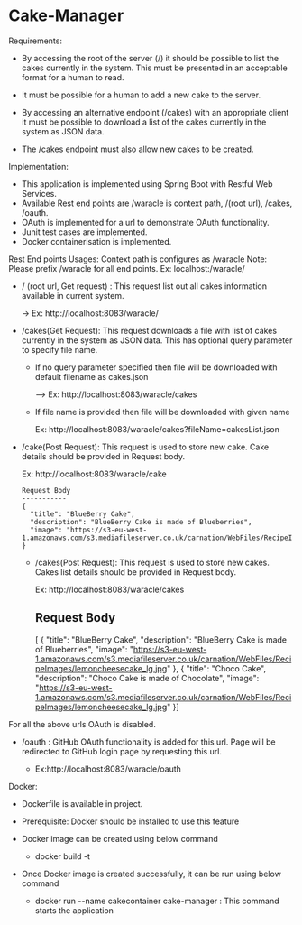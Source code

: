 # Cake-Manager
Requirements:
* By accessing the root of the server (/) it should be possible to list the cakes currently in the system. This must be presented in an acceptable format for a human to read.

* It must be possible for a human to add a new cake to the server.

* By accessing an alternative endpoint (/cakes) with an appropriate client it must be possible to download a list of
the cakes currently in the system as JSON data.

* The /cakes endpoint must also allow new cakes to be created.

Implementation:
* This application is implemented using Spring Boot with Restful Web Services.
* Available Rest end points are /waracle is context path, /(root url), /cakes, /oauth.
* OAuth is implemented for a url to demonstrate OAuth functionality.
* Junit test cases are implemented.
* Docker containerisation is implemented.

Rest End points Usages:
Context path is configures as /waracle
Note: Please prefix /waracle for all end points. Ex: localhost:<port>/waracle/<endpoints>

* / (root url, Get request) : This request list out all cakes information available in current system.
   
   -> Ex: http://localhost:8083/waracle/
* /cakes(Get Request): This request downloads a file with list of cakes currently in the system as JSON data. This has optional query parameter to specify file name.
    * If no query parameter specified then file will be downloaded with default filename as cakes.json
   
      --> Ex: http://localhost:8083/waracle/cakes
    * If file name is provided then file will be downloaded with given name
   
      Ex: http://localhost:8083/waracle/cakes?fileName=cakesList.json
* /cake(Post Request): This request is used to store new cake. Cake details should be provided in Request body.
   
    Ex: http://localhost:8083/waracle/cake
   
      Request Body
      -----------
      {
        "title": "BlueBerry Cake",
        "description": "BlueBerry Cake is made of Blueberries",
        "image": "https://s3-eu-west-1.amazonaws.com/s3.mediafileserver.co.uk/carnation/WebFiles/RecipeImages/lemoncheesecake_lg.jpg"
      }
   
   * /cakes(Post Request): This request is used to store new cakes. Cakes list details should be provided in Request body.
      
       Ex: http://localhost:8083/waracle/cakes
   
      Request Body
      -----------
     [ {
        "title": "BlueBerry Cake",
        "description": "BlueBerry Cake is made of Blueberries",
        "image": "https://s3-eu-west-1.amazonaws.com/s3.mediafileserver.co.uk/carnation/WebFiles/RecipeImages/lemoncheesecake_lg.jpg"
      },
       {
        "title": "Choco Cake",
        "description": "Choco Cake is made of Chocolate",
        "image": "https://s3-eu-west-1.amazonaws.com/s3.mediafileserver.co.uk/carnation/WebFiles/RecipeImages/lemoncheesecake_lg.jpg"
      }]
   
For all the above urls OAuth is disabled.
* /oauth : GitHub OAuth functionality is added for this url. Page will be redirected to GitHub login page by requesting this url.
   
     * Ex:http://localhost:8083/waracle/oauth

   
 Docker:
   * Dockerfile is available in project.
   * Prerequisite: Docker should be installed to use this feature
   * Docker image can be created using below command
   
        * docker build -t <image-name> <dockerfile-location> 
   * Once Docker image is created successfully, it can be run using below command
   
        * docker run --name cakecontainer cake-manager : This command starts the application
